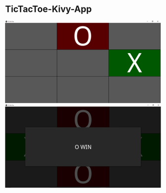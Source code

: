 # TicTacToe-Kivy-App

<div class="row">
<img src="5.png">
</div>

<div class="row">
<img src="6.png">
</div>

